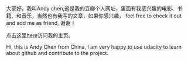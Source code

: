 大家好，我叫Andy chen,这是我的豆瓣个人网址，里面有我感兴趣的电影、书籍、和音乐，当然也有我写的文章，如果你感兴趣，
feel free to check it out and add me as friend, 谢谢！

点击这里[here](https://www.douban.com/people/3279743/)访问我的主页。

Hi, this is Andy Chen from China, I am very happy to use udacity to learn about github and contribute to the project.